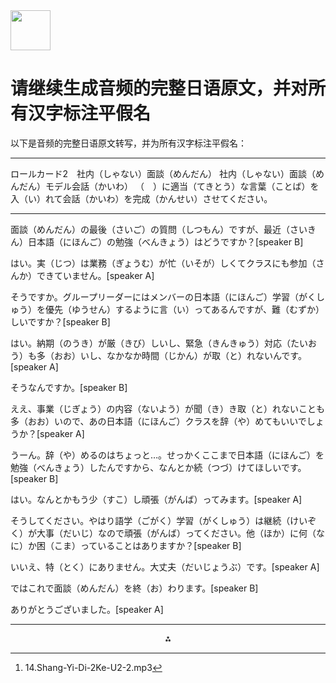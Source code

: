 <img src="https://r2cdn.perplexity.ai/pplx-full-logo-primary-dark%402x.png" style="height:64px;margin-right:32px"/>

# 请继续生成音频的完整日语原文，并对所有汉字标注平假名

以下是音频的完整日语原文转写，并为所有汉字标注平假名：

***

ロールカード2　社内（しゃない）面談（めんだん）
社内（しゃない）面談（めんだん）モデル会話（かいわ）
（　）に適当（てきとう）な言葉（ことば）を入（い）れて会話（かいわ）を完成（かんせい）させてください。

***

面談（めんだん）の最後（さいご）の質問（しつもん）ですが、最近（さいきん）日本語（にほんご）の勉強（べんきょう）はどうですか？[speaker B]

はい。実（じつ）は業務（ぎょうむ）が忙（いそが）しくてクラスにも参加（さんか）できていません。[speaker A]

そうですか。グループリーダーにはメンバーの日本語（にほんご）学習（がくしゅう）を優先（ゆうせん）するように言（い）ってあるんですが、難（むずか）しいですか？[speaker B]

はい。納期（のうき）が厳（きび）しいし、緊急（きんきゅう）対応（たいおう）も多（おお）いし、なかなか時間（じかん）が取（と）れないんです。[speaker A]

そうなんですか。[speaker B]

ええ、事業（じぎょう）の内容（ないよう）が聞（き）き取（と）れないことも多（おお）いので、あの日本語（にほんご）クラスを辞（や）めてもいいでしょうか？[speaker A]

うーん。辞（や）めるのはちょっと…。せっかくここまで日本語（にほんご）を勉強（べんきょう）したんですから、なんとか続（つづ）けてほしいです。[speaker B]

はい。なんとかもう少（すこ）し頑張（がんば）ってみます。[speaker A]

そうしてください。やはり語学（ごがく）学習（がくしゅう）は継続（けいぞく）が大事（だいじ）なので頑張（がんば）ってください。他（ほか）に何（なに）か困（こま）っていることはありますか？[speaker B]

いいえ、特（とく）にありません。大丈夫（だいじょうぶ）です。[speaker A]

ではこれで面談（めんだん）を終（お）わります。[speaker B]

ありがとうございました。[speaker A]

---
<span style="display:none">[^1]</span>

<div style="text-align: center">⁂</div>

[^1]: 14.Shang-Yi-Di-2Ke-U2-2.mp3

